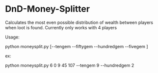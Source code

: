 # DnD-Money-Splitter
Calculates the most even possible distribution of wealth between players when loot is found.
Currently only works with 4 players

Usage:

python moneysplit.py <pp> <gp> <ep> <sp> <cp> [--tengem <Num gems worth ten G> --fiftygem <fif> --hundredgem <hund> --fivegem <five hundred>]

ex:

python moneysplit.py 6 0 9 45 107 --tengem 9 --hundredgem 2
